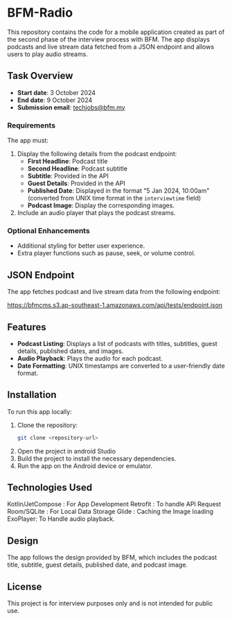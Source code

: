 # BFM-Radio

This repository contains the code for a mobile application created as part of the second phase of the interview process with BFM. The app displays podcasts and live stream data fetched from a JSON endpoint and allows users to play audio streams.

## Task Overview

- **Start date**: 3 October 2024
- **End date**: 9 October 2024
- **Submission email**: techjobs@bfm.my

### Requirements

The app must:
1. Display the following details from the podcast endpoint:
   - **First Headline**: Podcast title
   - **Second Headline**: Podcast subtitle
   - **Subtitle**: Provided in the API
   - **Guest Details**: Provided in the API
   - **Published Date**: Displayed in the format "5 Jan 2024, 10:00am" (converted from UNIX time format in the `interviewtime` field)
   - **Podcast Image**: Display the corresponding images.
2. Include an audio player that plays the podcast streams.

### Optional Enhancements

- Additional styling for better user experience.
- Extra player functions such as pause, seek, or volume control.

## JSON Endpoint

The app fetches podcast and live stream data from the following endpoint:

https://bfmcms.s3.ap-southeast-1.amazonaws.com/api/tests/endpoint.json


## Features

- **Podcast Listing**: Displays a list of podcasts with titles, subtitles, guest details, published dates, and images.
- **Audio Playback**: Plays the audio for each podcast.
- **Date Formatting**: UNIX timestamps are converted to a user-friendly date format.

## Installation

To run this app locally:

1. Clone the repository:
   ```bash
   git clone <repository-url>

2. Open the project in android Studio
3. Build the project to install the necessary dependencies.
4. Run the app on the Android device or emulator.

## Technologies Used 

Kotlin/JetCompose : For App Development
Retrofit : To handle API Request
Room/SQLite : For Local Data Storage
Glide : Caching the Image loading 
ExoPlayer: To Handle audio playback.

## Design

The app follows the design provided by BFM, which includes the podcast title, subtitle, guest details, published date, and podcast image.

## License

This project is for interview purposes only and is not intended for public use.
